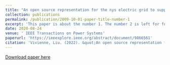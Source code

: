 ```yaml
---
title: "An open source representation for the nys electric grid to support power grid and market transition studies"
collection: publications
permalink: /publication/2009-10-01-paper-title-number-1
excerpt: 'This paper is about the number 1. The number 2 is left for future work.'
date: 2020-08-24
venue: ' IEEE Transactions on Power Systems'
paperurl: 'https://ieeexplore.ieee.org/abstract/document/9866561'
citation: 'Vivienne, Liu. (2022). &quot;An open source representation for the nys electric grid to support power grid and market transition studies 2.&quot; <i>Journal 1</i>. 1(2).'
---
```


[Download paper here]([http://academicpages.github.io/files/paper1.pdf](https://ieeexplore.ieee.org/abstract/document/9866561))

